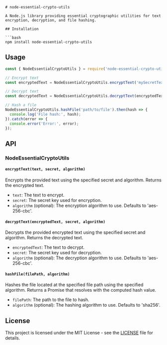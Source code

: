 ```
# node-essential-crypto-utils

A Node.js library providing essential cryptographic utilities for text encryption, decryption, and file hashing.

## Installation

```bash
npm install node-essential-crypto-utils
```

## Usage

```javascript
const { NodeEssentialCryptoUtils } = require('node-essential-crypto-utils');

// Encrypt text
const encryptedText = NodeEssentialCryptoUtils.encryptText('mySecretText', 'mySecretKey');

// Decrypt text
const decryptedText = NodeEssentialCryptoUtils.decryptText(encryptedText, 'mySecretKey');

// Hash a file
NodeEssentialCryptoUtils.hashFile('path/to/file').then(hash => {
  console.log('File hash:', hash);
}).catch(error => {
  console.error('Error:', error);
});
```

## API

### NodeEssentialCryptoUtils

#### `encryptText(text, secret, algorithm)`

Encrypts the provided text using the specified secret and algorithm. Returns the encrypted text.

- `text`: The text to encrypt.
- `secret`: The secret key used for encryption.
- `algorithm` (optional): The encryption algorithm to use. Defaults to 'aes-256-cbc'.

#### `decryptText(encryptedText, secret, algorithm)`

Decrypts the provided encrypted text using the specified secret and algorithm. Returns the decrypted text.

- `encryptedText`: The text to decrypt.
- `secret`: The secret key used for decryption.
- `algorithm` (optional): The decryption algorithm to use. Defaults to 'aes-256-cbc'.

#### `hashFile(filePath, algorithm)`

Hashes the file located at the specified file path using the specified algorithm. Returns a Promise that resolves with the computed hash value.

- `filePath`: The path to the file to hash.
- `algorithm` (optional): The hashing algorithm to use. Defaults to 'sha256'.

## License

This project is licensed under the MIT License - see the [LICENSE](LICENSE) file for details.
```

